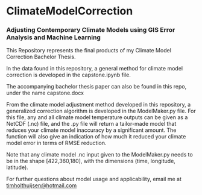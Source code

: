 # ClimateModelCorrection
### Adjusting Contemporary Climate Models using GIS Error Analysis and Machine Learning
This Repository represents the final products of my Climate Model Correction Bachelor Thesis.

In the data found in this repository, a general method for climate model correction is developed in the capstone.ipynb file.

The accompanying bachelor thesis paper can also be found in this repo, under the name capstone.docx

From the climate model adjustment method developed in this repository, a generalized correction algorithm is developed in the ModelMaker.py file. 
For this file, any and all climate model temperature outputs can be given as a NetCDF (.nc) file, and the .py file will return a tailor-made model that reduces your climate model inaccuracy by a significant amount.
The function will also give an indication of how much it reduced your climate model error in terms of RMSE reduction. 

Note that any climate model .nc input given to the ModelMaker.py needs to be in the shape [422,360,180], with the dimensions (time, longitude, latitude).



For further questions about model usage and applicability, email me at timholthuijsen@hotmail.com
